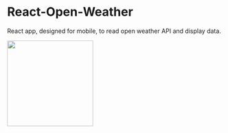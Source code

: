 # React-Open-Weather

React app, designed for mobile, to read open weather API and display data.

<img src="https://user-images.githubusercontent.com/9043345/31239018-a0ed5694-a9f3-11e7-9255-bbab22cfd67f.jpeg" width="200"/>
